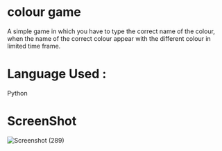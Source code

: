 
# colour game
A simple game in which you have to type the correct name of the colour, when the name of the correct colour appear with the different colour in limited time frame.
# Language Used :
Python
# ScreenShot 
![Screenshot (289)](https://user-images.githubusercontent.com/72745563/159223180-7dd12113-52e0-453e-b15c-9b3937b37fa8.png)
